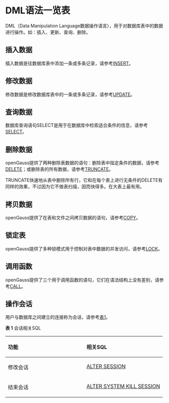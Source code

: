 # DML语法一览表

DML（Data Manipulation Language数据操作语言），用于对数据库表中的数据进行操作。如：插入、更新、查询、删除。

## 插入数据<a name="zh-cn_topic_0283137022_zh-cn_topic_0237122050_zh-cn_topic_0059778364_s56b39a8f9e8c41359c74613c637c93ba"></a>

插入数据是往数据库表中添加一条或多条记录，请参考[INSERT](INSERT.md)。

## 修改数据<a name="zh-cn_topic_0283137022_zh-cn_topic_0237122050_zh-cn_topic_0059778364_sa635baff4808455daf4aa998456672ce"></a>

修改数据是修改数据库表中的一条或多条记录，请参考[UPDATE](UPDATE.md)。

## 查询数据<a name="zh-cn_topic_0283137022_zh-cn_topic_0237122050_zh-cn_topic_0059778364_s1633132317ef42edba6e4afdbb2d6b46"></a>

数据库查询语句SELECT是用于在数据库中检索适合条件的信息，请参考[SELECT](SELECT.md)。

## 删除数据<a name="zh-cn_topic_0283137022_zh-cn_topic_0237122050_zh-cn_topic_0059778364_s0dfc2748bba64d79b39e32e3c0d37324"></a>

openGauss提供了两种删除表数据的语句：删除表中指定条件的数据，请参考[DELETE](DELETE.md)；或删除表的所有数据，请参考[TRUNCATE](TRUNCATE.md)。

TRUNCATE快速地从表中删除所有行，它和在每个表上进行无条件的DELETE有同样的效果，不过因为它不做表扫描，因而快得多。在大表上最有用。

## 拷贝数据<a name="zh-cn_topic_0283137022_zh-cn_topic_0237122050_zh-cn_topic_0059778364_sb955e5ed9d7d4b4eb0ac6198afa0a6ec"></a>

openGauss提供了在表和文件之间拷贝数据的语句，请参考[COPY](COPY.md)。

## 锁定表<a name="zh-cn_topic_0283137022_zh-cn_topic_0237122050_zh-cn_topic_0059778364_sc96d73a125be4828991a058d852380fa"></a>

openGauss提供了多种锁模式用于控制对表中数据的并发访问，请参考[LOCK](LOCK-1.md)。

## 调用函数<a name="zh-cn_topic_0283137022_zh-cn_topic_0237122050_zh-cn_topic_0059778364_s04a7c8870a5f42c18aa48d11bde42b8c"></a>

openGauss提供了三个用于调用函数的语句，它们在语法结构上没有差别，请参考[CALL](CALL.md)。

## 操作会话<a name="zh-cn_topic_0283137022_zh-cn_topic_0237122050_zh-cn_topic_0059777960_s9179d500d4a64533b55cb07c42415a2d"></a>

用户与数据库之间建立的连接称为会话，请参考[表1](#zh-cn_topic_0283137022_zh-cn_topic_0237122050_zh-cn_topic_0059777960_t320d7e04ba33427cbe2132b994ef6cb2)。

**表 1**  会话相关SQL

<a name="zh-cn_topic_0283137022_zh-cn_topic_0237122050_zh-cn_topic_0059777960_t320d7e04ba33427cbe2132b994ef6cb2"></a>
<table><thead align="left"><tr id="zh-cn_topic_0283137022_zh-cn_topic_0237122050_zh-cn_topic_0059777960_raa93753707964fc48c28010ba35629f7"><th class="cellrowborder" valign="top" width="50%" id="mcps1.2.3.1.1"><p id="zh-cn_topic_0283137022_zh-cn_topic_0237122050_zh-cn_topic_0059777960_aae792e6df01442e3902890ec9962853e"><a name="zh-cn_topic_0283137022_zh-cn_topic_0237122050_zh-cn_topic_0059777960_aae792e6df01442e3902890ec9962853e"></a><a name="zh-cn_topic_0283137022_zh-cn_topic_0237122050_zh-cn_topic_0059777960_aae792e6df01442e3902890ec9962853e"></a>功能</p>
</th>
<th class="cellrowborder" valign="top" width="50%" id="mcps1.2.3.1.2"><p id="zh-cn_topic_0283137022_zh-cn_topic_0237122050_zh-cn_topic_0059777960_a1b64092554cc4570a4af64a5ae25aaaa"><a name="zh-cn_topic_0283137022_zh-cn_topic_0237122050_zh-cn_topic_0059777960_a1b64092554cc4570a4af64a5ae25aaaa"></a><a name="zh-cn_topic_0283137022_zh-cn_topic_0237122050_zh-cn_topic_0059777960_a1b64092554cc4570a4af64a5ae25aaaa"></a>相关SQL</p>
</th>
</tr>
</thead>
<tbody><tr id="zh-cn_topic_0283137022_zh-cn_topic_0237122050_zh-cn_topic_0059777960_re6db689558c64ec097aef4c5e3fce824"><td class="cellrowborder" valign="top" width="50%" headers="mcps1.2.3.1.1 "><p id="zh-cn_topic_0283137022_zh-cn_topic_0237122050_zh-cn_topic_0059777960_aad123f99bacb4f659833fcae7c69eb20"><a name="zh-cn_topic_0283137022_zh-cn_topic_0237122050_zh-cn_topic_0059777960_aad123f99bacb4f659833fcae7c69eb20"></a><a name="zh-cn_topic_0283137022_zh-cn_topic_0237122050_zh-cn_topic_0059777960_aad123f99bacb4f659833fcae7c69eb20"></a>修改会话</p>
</td>
<td class="cellrowborder" valign="top" width="50%" headers="mcps1.2.3.1.2 "><p id="zh-cn_topic_0283137022_zh-cn_topic_0237122050_zh-cn_topic_0059777960_a45e9e3aaeb984e0ca31e15e415e7acef"><a name="zh-cn_topic_0283137022_zh-cn_topic_0237122050_zh-cn_topic_0059777960_a45e9e3aaeb984e0ca31e15e415e7acef"></a><a name="zh-cn_topic_0283137022_zh-cn_topic_0237122050_zh-cn_topic_0059777960_a45e9e3aaeb984e0ca31e15e415e7acef"></a><a href="ALTER-SESSION.md">ALTER SESSION</a></p>
</td>
</tr>
<tr id="zh-cn_topic_0283137022_zh-cn_topic_0237122050_zh-cn_topic_0059777960_rb2a050bcef0447a79646c9e2c7bc1fba"><td class="cellrowborder" valign="top" width="50%" headers="mcps1.2.3.1.1 "><p id="zh-cn_topic_0283137022_zh-cn_topic_0237122050_zh-cn_topic_0059777960_ab7746aa2be83487ea56ce11013c5db73"><a name="zh-cn_topic_0283137022_zh-cn_topic_0237122050_zh-cn_topic_0059777960_ab7746aa2be83487ea56ce11013c5db73"></a><a name="zh-cn_topic_0283137022_zh-cn_topic_0237122050_zh-cn_topic_0059777960_ab7746aa2be83487ea56ce11013c5db73"></a>结束会话</p>
</td>
<td class="cellrowborder" valign="top" width="50%" headers="mcps1.2.3.1.2 "><p id="zh-cn_topic_0283137022_zh-cn_topic_0237122050_zh-cn_topic_0059777960_aa1499fe4d47e41a49b1658627f3bac53"><a name="zh-cn_topic_0283137022_zh-cn_topic_0237122050_zh-cn_topic_0059777960_aa1499fe4d47e41a49b1658627f3bac53"></a><a name="zh-cn_topic_0283137022_zh-cn_topic_0237122050_zh-cn_topic_0059777960_aa1499fe4d47e41a49b1658627f3bac53"></a><a href="ALTER-SYSTEM-KILL-SESSION.md">ALTER SYSTEM KILL SESSION</a></p>
</td>
</tr>
</tbody>
</table>
